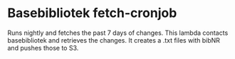 # Basebibliotek fetch-cronjob


Runs nightly and fetches the past 7 days of changes.
This lambda contacts basebibliotek and retrieves the changes.
It creates a .txt files with bibNR and pushes those to S3.

